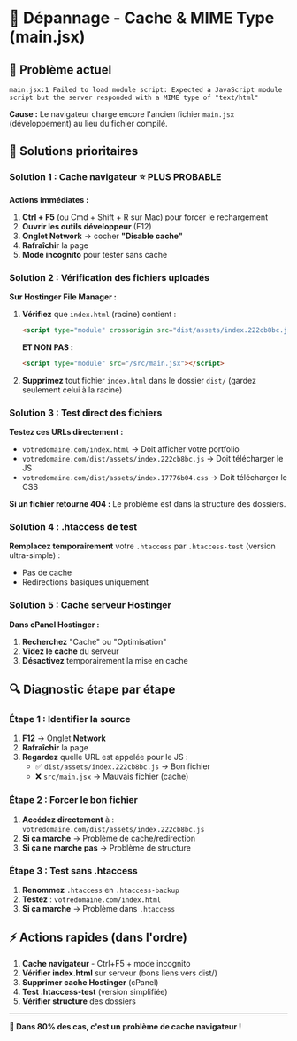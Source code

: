 # 🔄 Dépannage - Cache & MIME Type (main.jsx)

## 🚨 Problème actuel
```
main.jsx:1 Failed to load module script: Expected a JavaScript module script but the server responded with a MIME type of "text/html"
```

**Cause :** Le navigateur charge encore l'ancien fichier `main.jsx` (développement) au lieu du fichier compilé.

## 🎯 Solutions prioritaires

### **Solution 1 : Cache navigateur** ⭐ **PLUS PROBABLE**

**Actions immédiates :**
1. **Ctrl + F5** (ou Cmd + Shift + R sur Mac) pour forcer le rechargement
2. **Ouvrir les outils développeur** (F12)
3. **Onglet Network** → cocher **"Disable cache"**
4. **Rafraîchir** la page
5. **Mode incognito** pour tester sans cache

### **Solution 2 : Vérification des fichiers uploadés**

**Sur Hostinger File Manager :**
1. **Vérifiez** que `index.html` (racine) contient :
   ```html
   <script type="module" crossorigin src="dist/assets/index.222cb8bc.js?v=1.0"></script>
   ```
   **ET NON PAS :**
   ```html
   <script type="module" src="/src/main.jsx"></script>
   ```

2. **Supprimez** tout fichier `index.html` dans le dossier `dist/` (gardez seulement celui à la racine)

### **Solution 3 : Test direct des fichiers**

**Testez ces URLs directement :**
- `votredomaine.com/index.html` → Doit afficher votre portfolio
- `votredomaine.com/dist/assets/index.222cb8bc.js` → Doit télécharger le JS
- `votredomaine.com/dist/assets/index.17776b04.css` → Doit télécharger le CSS

**Si un fichier retourne 404 :** Le problème est dans la structure des dossiers.

### **Solution 4 : .htaccess de test**

**Remplacez temporairement** votre `.htaccess` par `.htaccess-test` (version ultra-simple) :
- Pas de cache
- Redirections basiques uniquement

### **Solution 5 : Cache serveur Hostinger**

**Dans cPanel Hostinger :**
1. **Recherchez** "Cache" ou "Optimisation"
2. **Videz le cache** du serveur
3. **Désactivez** temporairement la mise en cache

## 🔍 Diagnostic étape par étape

### **Étape 1 : Identifier la source**
1. **F12** → Onglet **Network**
2. **Rafraîchir** la page
3. **Regardez** quelle URL est appelée pour le JS :
   - ✅ `dist/assets/index.222cb8bc.js` → Bon fichier
   - ❌ `src/main.jsx` → Mauvais fichier (cache)

### **Étape 2 : Forcer le bon fichier**
1. **Accédez directement** à : `votredomaine.com/dist/assets/index.222cb8bc.js`
2. **Si ça marche** → Problème de cache/redirection
3. **Si ça ne marche pas** → Problème de structure

### **Étape 3 : Test sans .htaccess**
1. **Renommez** `.htaccess` en `.htaccess-backup`
2. **Testez** : `votredomaine.com/index.html`
3. **Si ça marche** → Problème dans `.htaccess`

## ⚡ Actions rapides (dans l'ordre)

1. **Cache navigateur** - Ctrl+F5 + mode incognito
2. **Vérifier index.html** sur serveur (bons liens vers dist/)
3. **Supprimer cache Hostinger** (cPanel)
4. **Test .htaccess-test** (version simplifiée)
5. **Vérifier structure** des dossiers

---
**🎯 Dans 80% des cas, c'est un problème de cache navigateur !** 